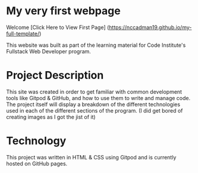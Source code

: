 # My very first webpage

Welcome [Click Here to View First Page] (https://nccadman19.github.io/my-full-template/)

This website was built as part of the learning material for Code Institute's Fullstack Web Developer program.

# Project Description

This site was created in order to get familiar with common development tools like Gitpod & GitHub, and how to use them to write and manage code. The project itself will display a breakdown of the different technologies used in each of the different sections of the program. (I did get bored of creating images as I got the jist of it)

# Technology

This project was written in HTML & CSS using Gitpod and is currently hosted on GitHub pages.